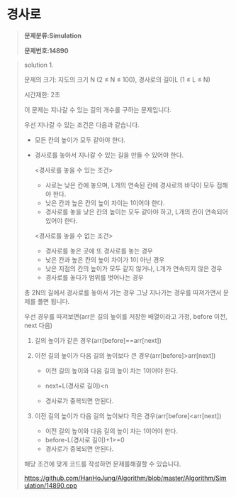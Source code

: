 # 경사로

> **문제분류:Simulation**
>
> **문제번호:14890**

> solution 1.
>
> 문제의 크기: 지도의 크기 N (2 ≤ N ≤ 100), 경사로의 길이L (1 ≤ L ≤ N)
>
> 시간제한: 2초
>
> 
>
> 이 문제는 지나갈 수 있는 길의 개수를 구하는 문제입니다.
>
> 우선 지나갈 수 있는 조건은 다음과 같습니다.
>
> -  모든 칸의 높이가 모두 같아야 한다. 
>
> - 경사로를 놓아서 지나갈 수 있는 길을 만들 수 있어야 한다.
>
>   <경사로를 놓을 수 있는 조건>
>
>   - 사로는 낮은 칸에 놓으며, L개의 연속된 칸에 경사로의 바닥이 모두 접해야 한다.
>   - 낮은 칸과 높은 칸의 높이 차이는 1이어야 한다.
>   - 경사로를 놓을 낮은 칸의 높이는 모두 같아야 하고, L개의 칸이 연속되어 있어야 한다.
>
>   
>
>   <경사로를 놓을 수 없는 조건>
>
>   - 경사로를 놓은 곳에 또 경사로를 놓는 경우
>   - 낮은 칸과 높은 칸의 높이 차이가 1이 아닌 경우
>   - 낮은 지점의 칸의 높이가 모두 같지 않거나, L개가 연속되지 않은 경우
>   - 경사로를 놓다가 범위를 벗어나는 경우
>
> 
>
> 총 2N의 길에서 경사로를 놓아서 가는 경우 그냥 지나가는 경우를 따져가면서 문제를 풀면 됩니다.
>
> 우선 경우를 따져보면(arr은 길의 높이를 저장한 배열이라고 가정, before 이전, next 다음)
>
> 1. 길의 높이가 같은 경우(arr[before]==arr[next])
>
> 2. 이전 길의 높이가 다음 길의 높이보다 큰 경우(arr[before]>arr[next])
>
>    - 이전 길의 높이와 다음 길의 높이 차는 1이어야 한다.
>
>    - next+L(경사로 길이)<n
>
>    - 경사로가 중복되면 안된다.
>
>      
>
> 3. 이전 길의 높이가 다음 길의 높이보다 작은 경우(arr[before]<arr[next])
>
>    - 이전 길의 높이와 다음 길의 높이 차는 1이어야 한다.
>    - before-L(경사로 길이)+1>=0
>    - 경사로가 중복되면 안된다.
>
>    
>
> 해당 조건에 맞게 코드를 작성하면 문제를해결할 수 있습니다.
>
> https://github.com/HanHoJung/Algorithm/blob/master/Algorithm/Simulation/14890.cpp


















